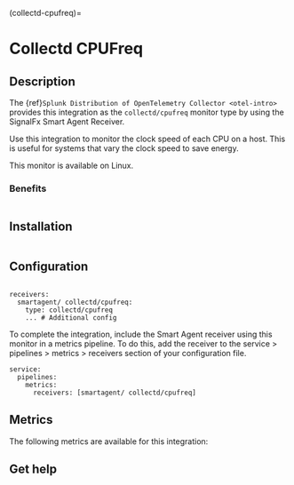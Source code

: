 
(collectd-cpufreq)=

# Collectd CPUFreq
<meta name="Description" content="Use this Splunk Observability Cloud integration to monitor Collectd cpufreq. See benefits, install, configuration, and metrics">

## Description

The {ref}`Splunk Distribution of OpenTelemetry Collector <otel-intro>` provides this integration as the `collectd/cpufreq` monitor type by using the SignalFx Smart Agent Receiver.

Use this integration to monitor the clock speed of each CPU on a host. This is useful for systems that vary the clock speed to save energy.

This monitor is available on Linux.

### Benefits

```{include} /_includes/benefits.md
```

## Installation

```{include} /_includes/collector-installation-linux.md
```

## Configuration

```{include} /_includes/configuration.md
```

```
receivers:
  smartagent/ collectd/cpufreq:
    type: collectd/cpufreq
    ... # Additional config
```

To complete the integration, include the Smart Agent receiver using this monitor in a metrics pipeline. To do this, add the receiver to the service > pipelines > metrics > receivers section of your configuration file.

```
service:
  pipelines:
    metrics:
      receivers: [smartagent/ collectd/cpufreq]
```



## Metrics

The following metrics are available for this integration:

<div class="metrics-yaml" url="https://raw.githubusercontent.com/signalfx/integrations/main/collectd-cpu/metrics.yaml"></div>

## Get help

```{include} /_includes/troubleshooting.md
```